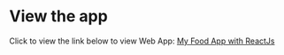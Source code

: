 # View the app

Click to view the link below to view Web App:
[My Food App with ReactJs](https://food-app-l1ra.onrender.com/)
